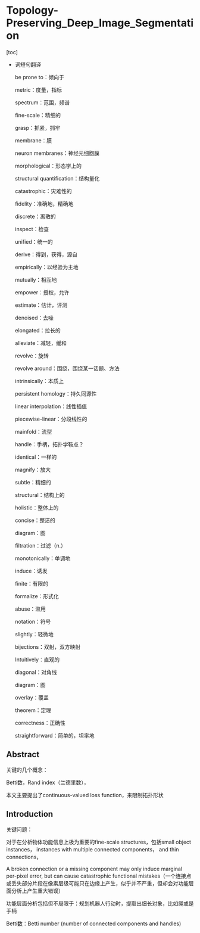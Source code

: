 # Topology-Preserving_Deep_Image_Segmentation

[toc]

- 词短句翻译

  be prone to：倾向于
  
  metric：度量，指标
  
  spectrum：范围，频谱
  
  fine-scale：精细的
  
  grasp：抓紧，抓牢
  
  membrane：膜
  
  neuron membranes：神经元细胞膜
  
  morphological：形态学上的
  
  structural quantification：结构量化
  
  catastrophic：灾难性的
  
  fidelity：准确地，精确地
  
  discrete：离散的
  
  inspect：检查
  
  unified：统一的
  
  derive：得到，获得，源自
  
  empirically：以经验为主地
  
  mutually：相互地
  
  empower：授权，允许
  
  estimate：估计，评测
  
  denoised：去噪
  
  elongated：拉长的
  
  alleviate：减轻，缓和
  
  revolve：旋转
  
  revolve around：围绕，围绕某一话题、方法
  
  intrinsically：本质上
  
  persistent homology：持久同源性
  
  linear interpolation：线性插值
  
  piecewise-linear：分段线性的
  
  mainfold：流型
  
  handle：手柄，拓扑学鞍点？
  
  identical：一样的
  
  magnify：放大
  
  subtle：精细的
  
  structural：结构上的
  
  holistic：整体上的
  
  concise：整洁的
  
  diagram：图
  
  filtration：过滤（n.）
  
  monotonically：单调地
  
  induce：诱发
  
  finite：有限的
  
  formalize：形式化
  
  abuse：滥用
  
  notation：符号
  
  slightly：轻微地
  
  bijections：双射，双方映射
  
  Intuitively：直观的
  
  diagonal：对角线
  
  diagram：图
  
  overlay：覆盖
  
  theorem：定理
  
  correctness：正确性
  
  straightforward：简单的，坦率地
  
  

## Abstract

关键的几个概念：

Betti数，Rand index（兰德里数），

本文主要提出了continuous-valued loss function，来限制拓扑形状

## Introduction

关键问题：

对于在分析物体功能信息上极为重要的fine-scale structures，包括small object instances， instances with multiple connected components， and thin connections，

A broken connection or a missing component may only induce marginal per-pixel error, but can cause catastrophic functional mistakes（一个连接点或丢失部分片段在像素层级可能只在边缘上产生，似乎并不严重，但却会对功能层面分析上产生重大错误）

功能层面分析包括但不局限于：规划机器人行动时，提取出细长对象，比如绳或是手柄

Betti数：Betti number (number of connected components and handles)